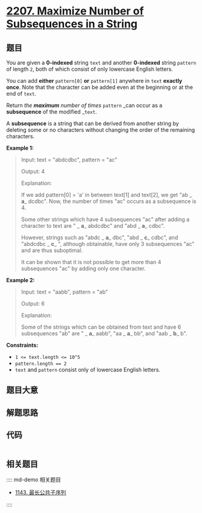 # [2207. Maximize Number of Subsequences in a String](https://leetcode.com/problems/maximize-number-of-subsequences-in-a-string/)

## 题目

You are given a **0-indexed** string `text` and another **0-indexed** string
`pattern` of length `2`, both of which consist of only lowercase English
letters.

You can add **either** `pattern[0]` **or** `pattern[1]` anywhere in `text`
**exactly once**. Note that the character can be added even at the beginning
or at the end of `text`.

Return _the **maximum** number of times_ `pattern` _can occur as a
**subsequence** of the modified _`text`.

A **subsequence** is a string that can be derived from another string by
deleting some or no characters without changing the order of the remaining
characters.

**Example 1:**

> Input: text = "abdcdbc", pattern = "ac"
>
> Output: 4
>
> Explanation:
>
> If we add pattern[0] = 'a' in between text[1] and text[2], we get "ab _ **a**_ dcdbc". Now, the number of times "ac" occurs as a subsequence is 4.
>
> Some other strings which have 4 subsequences "ac" after adding a character to text are " _ **a**_ abdcdbc" and "abd _ **a**_ cdbc".
>
> However, strings such as "abdc _ **a**_ dbc", "abd _ **c**_ cdbc", and "abdcdbc _ **c**_ ", although obtainable, have only 3 subsequences "ac" and are thus suboptimal.
>
> It can be shown that it is not possible to get more than 4 subsequences "ac" by adding only one character.

**Example 2:**

> Input: text = "aabb", pattern = "ab"
>
> Output: 6
>
> Explanation:
>
> Some of the strings which can be obtained from text and have 6 subsequences "ab" are " _ **a**_ aabb", "aa _ **a**_ bb", and "aab _ **b**_ b".

**Constraints:**

- `1 <= text.length <= 10^5`
- `pattern.length == 2`
- `text` and `pattern` consist only of lowercase English letters.

## 题目大意

## 解题思路

## 代码

```javascript

```

## 相关题目

:::: md-demo 相关题目

- [1143. 最长公共子序列](https://leetcode.com/problems/longest-common-subsequence)

::::
